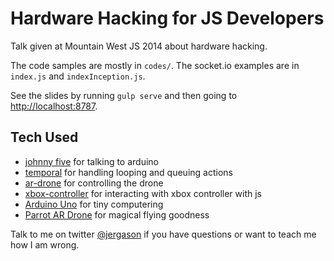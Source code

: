 # Hardware Hacking for JS Developers

Talk given at Mountain West JS 2014 about hardware hacking.

The code samples are mostly in `codes/`. The socket.io examples are in
`index.js` and `indexInception.js`.

See the slides by running `gulp serve` and then going to
[http://localhost:8787](localhost:8787).

## Tech Used

* [johnny five](https://github.com/rwaldron/johnny-five) for talking to arduino
* [temporal](https://github.com/rwaldron/temporal) for handling looping and
  queuing actions
* [ar-drone](https://github.com/felixge/node-ar-drone) for controlling the
  drone
* [xbox-controller](https://github.com/andrew/node-xbox-controller) for
  interacting with xbox controller with js
* [Arduino Uno](http://www.amazon.com/Arduino-UNO-board-DIP-ATmega328P/dp/B006H06TVG)
  for tiny computering
* [Parrot AR Drone](http://ardrone2.parrot.com/) for magical flying goodness

Talk to me on twitter [@jergason](http://twitter.com/jergason) if you have
questions or want to teach me how I am wrong.
